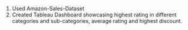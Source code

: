1. Used Amazon-Sales-Dataset
2. Created Tableau Dashboard showcasing highest rating in different categories and sub-categories, average rating and highest discount.
